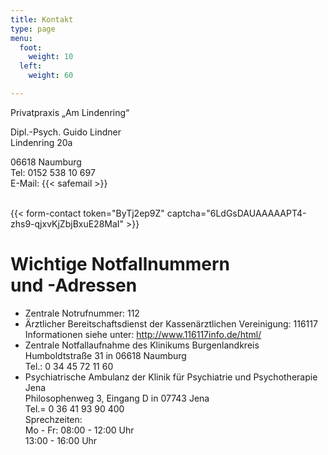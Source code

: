 ```yaml
---
title: Kontakt
type: page
menu:
  foot:
    weight: 10
  left:
    weight: 60

---
```

Privatpraxis „Am Lindenring“

Dipl.-Psych. Guido Lindner\
Lindenring 20a

06618 Naumburg\
Tel: 0152 538 10 697 \
E-Mail: {{< safemail >}}

<br>{{< form-contact token="ByTj2ep9Z" captcha="6LdGsDAUAAAAAPT4-zhs9-qjxvKjZbjBxuE28MaI" >}}

# Wichtige Notfallnummern<br>und -Adressen #

* Zentrale Notrufnummer: 112
* Ärztlicher Bereitschaftsdienst der Kassenärztlichen Vereinigung: 116117\
  Informationen siehe unter: http://www.116117info.de/html/
* Zentrale Notfallaufnahme des Klinikums Burgenlandkreis\
  Humboldtstraße 31 in 06618 Naumburg\
  Tel.: 0 34 45 72 11 60
* Psychiatrische Ambulanz der Klinik für Psychiatrie und Psychotherapie Jena\
  Philosophenweg 3, Eingang D in 07743 Jena\
  Tel.= 0 36 41 93 90 400\
  Sprechzeiten:\
  Mo - Fr: 08:00 - 12:00 Uhr\
  13:00 - 16:00 Uhr
